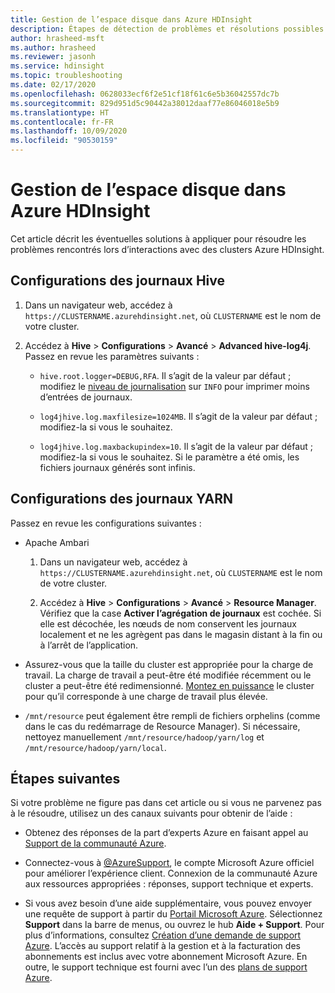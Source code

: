 ```yaml
---
title: Gestion de l’espace disque dans Azure HDInsight
description: Étapes de détection de problèmes et résolutions possibles pour la gestions des problèmes d’espace disque rencontrés lors de l’interaction avec des clusters Azure HDInsight.
author: hrasheed-msft
ms.author: hrasheed
ms.reviewer: jasonh
ms.service: hdinsight
ms.topic: troubleshooting
ms.date: 02/17/2020
ms.openlocfilehash: 0628033ecf6f2e51cf18f61c6e5b36042557dc7b
ms.sourcegitcommit: 829d951d5c90442a38012daaf77e86046018e5b9
ms.translationtype: HT
ms.contentlocale: fr-FR
ms.lasthandoff: 10/09/2020
ms.locfileid: "90530159"
---
```

# <a name="manage-disk-space-in-azure-hdinsight"></a>Gestion de l’espace disque dans Azure HDInsight

Cet article décrit les éventuelles solutions à appliquer pour résoudre les problèmes rencontrés lors d’interactions avec des clusters Azure HDInsight.

## <a name="hive-log-configurations"></a>Configurations des journaux Hive

1. Dans un navigateur web, accédez à `https://CLUSTERNAME.azurehdinsight.net`, où `CLUSTERNAME` est le nom de votre cluster.

1. Accédez à **Hive** > **Configurations** > **Avancé** > **Advanced hive-log4j**. Passez en revue les paramètres suivants :

    * `hive.root.logger=DEBUG,RFA`. Il s’agit de la valeur par défaut ; modifiez le [niveau de journalisation](https://logging.apache.org/log4j/2.x/log4j-api/apidocs/org/apache/logging/log4j/Level.html) sur `INFO` pour imprimer moins d’entrées de journaux.

    * `log4jhive.log.maxfilesize=1024MB`. Il s’agit de la valeur par défaut ; modifiez-la si vous le souhaitez.

    * `log4jhive.log.maxbackupindex=10`. Il s’agit de la valeur par défaut ; modifiez-la si vous le souhaitez. Si le paramètre a été omis, les fichiers journaux générés sont infinis.

## <a name="yarn-log-configurations"></a>Configurations des journaux YARN

Passez en revue les configurations suivantes :

* Apache Ambari

    1. Dans un navigateur web, accédez à `https://CLUSTERNAME.azurehdinsight.net`, où `CLUSTERNAME` est le nom de votre cluster.

    1. Accédez à **Hive** > **Configurations** > **Avancé** > **Resource Manager**. Vérifiez que la case **Activer l’agrégation de journaux** est cochée. Si elle est décochée, les nœuds de nom conservent les journaux localement et ne les agrègent pas dans le magasin distant à la fin ou à l’arrêt de l’application.

* Assurez-vous que la taille du cluster est appropriée pour la charge de travail. La charge de travail a peut-être été modifiée récemment ou le cluster a peut-être été redimensionné. [Montez en puissance](../hdinsight-scaling-best-practices.md) le cluster pour qu’il corresponde à une charge de travail plus élevée.

* `/mnt/resource` peut également être rempli de fichiers orphelins (comme dans le cas du redémarrage de Resource Manager). Si nécessaire, nettoyez manuellement `/mnt/resource/hadoop/yarn/log` et `/mnt/resource/hadoop/yarn/local`.

## <a name="next-steps"></a>Étapes suivantes

Si votre problème ne figure pas dans cet article ou si vous ne parvenez pas à le résoudre, utilisez un des canaux suivants pour obtenir de l’aide :

* Obtenez des réponses de la part d’experts Azure en faisant appel au [Support de la communauté Azure](https://azure.microsoft.com/support/community/).

* Connectez-vous à [@AzureSupport](https://twitter.com/azuresupport), le compte Microsoft Azure officiel pour améliorer l’expérience client. Connexion de la communauté Azure aux ressources appropriées : réponses, support technique et experts.

* Si vous avez besoin d’une aide supplémentaire, vous pouvez envoyer une requête de support à partir du [Portail Microsoft Azure](https://portal.azure.com/?#blade/Microsoft_Azure_Support/HelpAndSupportBlade/). Sélectionnez **Support** dans la barre de menus, ou ouvrez le hub **Aide + Support**. Pour plus d’informations, consultez [Création d’une demande de support Azure](https://docs.microsoft.com/azure/azure-supportability/how-to-create-azure-support-request). L’accès au support relatif à la gestion et à la facturation des abonnements est inclus avec votre abonnement Microsoft Azure. En outre, le support technique est fourni avec l’un des [plans de support Azure](https://azure.microsoft.com/support/plans/).
